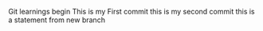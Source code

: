 Git learnings begin
This is my First commit
this is my second commit
this is a statement from new branch